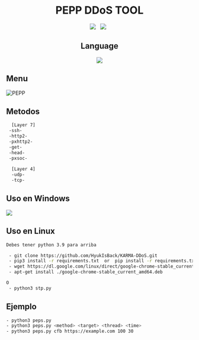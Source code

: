 <div align=center>
 
# PEPP DDoS TOOL
 <p>
 <img src="https://img.shields.io/github/stars/pedrorubio07/PEPP-DDoS-TOOL?color=%23DF0067&style=for-the-badge"/> &nbsp;
 <img src="https://img.shields.io/github/forks/pedrorubio07/PEPP-DDoS-TOOL?color=%239999FF&style=for-the-badge"/> &nbsp;
 

## Language</br>

 <img src="https://img.shields.io/badge/Python-FFDD00?style=for-the-badge&logo=python&logoColor=blue"/></br>
</div>

## Menu
![PEPP](https://github.com/ppppp28/PEPP-DDoS-TOOL/blob/main/previews/amenus.png)

## Metodos

```sh
  [Layer 7]
 -ssh-
 -http2- 
 -pxhttp2-
 -get-
 -head-
 -pxsoc-
 
  [Layer 4]
  -udp-
  -tcp-
```

## Uso en Windows
[![](https://github.com/ppppp28/PEPP-DDoS-TOOL/blob/main/previews/video.png)](https://www.youtube.com/watch?v=snBnVpxowoM)

## Uso en Linux
```sh
Debes tener python 3.9 para arriba

 - git clone https://github.com/HyukIsBack/KARMA-DDoS.git
 - pip3 install -r requirements.txt  or  pip install -r requirements.txt
 - wget https://dl.google.com/linux/direct/google-chrome-stable_current_amd64.deb
 - apt-get install ./google-chrome-stable_current_amd64.deb

O
 - python3 stp.py

```

## Ejemplo
```sh
- python3 peps.py
- python3 peps.py <method> <target> <thread> <time>
- python3 peps.py cfb https://example.com 100 30
```

